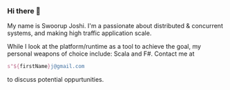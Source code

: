 ### Hi there 👋

My name is Swoorup Joshi. I'm a passionate about distributed & concurrent systems, and making high traffic application scale.

While I look at the platform/runtime as a tool to achieve the goal, my personal weapons of choice include: Scala and F#. Contact me at

```scala
s"${firstName}j@gmail.com
```

to discuss potential oppurtunities. 
